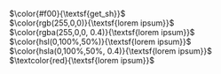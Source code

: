 
$\color{#f00}{\textsf{get_sh}}$ 	
$\color{rgb(255,0,0)}{\textsf{lorem ipsum}}$ 	
$\color{rgba(255,0,0, 0.4)}{\textsf{lorem ipsum}}$ 	
$\color{hsl(0,100%,50%)}{\textsf{lorem ipsum}}$ 	
$\color{hsla(0,100%,50%, 0.4)}{\textsf{lorem ipsum}}$ 	
$\textcolor{red}{\textsf{lorem ipsum}}$

